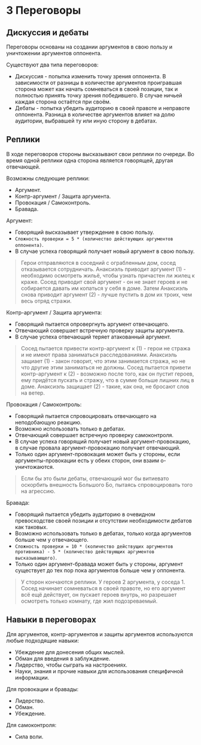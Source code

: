 # 3 Переговоры

## Дискуссия и дебаты

Переговоры основаны на создании аргументов в свою пользу и уничтожении аргументов оппонента.

Существуют два типа переговоров:
- Дискуссия - попытка изменить точку зрения оппонента.
  В зависимости от разницы в количестве аргументов проигравшая сторона может как начать сомневаться в своей позиции,
  так и полностью принять точку зрения победившего.
  В случае ничьей каждая сторона остаётся при своём.
- Дебаты - попытка убедить аудиторию в своей правоте и неправоте оппонента.
  Разница в количестве аргументов влияет на долю аудитории, выбравшей ту или иную сторону в дебатах.

## Реплики

В ходе переговоров стороны высказывают свои реплики по очереди.
Во время одной реплики одна сторона является говорящей, другая отвечающей.

Возможны следующие реплики:
- Аргумент.
- Контр-аргумент / Защита аргумента.
- Провокация / Самоконтроль.
- Бравада.

Аргумент:
- Говорящий высказывает утверждение в свою пользу.
- `Сложность проверки = 5 * (количество действующих аргументов оппонента)`.
- В случае успеха говорящий получает новый аргумент в свою пользу.

>Герои отправляются в соседний с ограбленным дом, сосед отказывается сотрудничать.
>Анаксиэль приводит аргумент (1) - необходимо осмотреть жильё, чтобы узнать причастен ли жилец к краже.
>Сосед приводит свой аргумент - он не знает героев и не собирается давать им копаться у себя в доме.
>Затем Анаксиэль снова приводит аргумент (2) - лучше пустить в дом их троих, чем весь отряд стражи.

Контр-аргумент / Защита аргумента:
- Говорящий пытается опровергнуть аргумент отвечающего.
- Отвечающий совершает встречную проверку защиты аргумента.
- В случае успеха отвечающий теряет атакованный аргумент.

>Сосед пытается привести контр-аргумент к (1) - герои не стража и не имеют права заниматься расследованиями.
>Анаксиэль защиает (1) - закон говорит, что этим занимается стража, но не что другие этим заниматься не должны.
>Сосед пытается привети контр-аргумент к (2) - возможно после того, как он пустит героев, ему придётся пускать и стражу,
>что в сумме больше лишних лиц в доме.
>Анаксиэль защищает (2) - такие, как она, не бросают слов на ветер.

Провокация / Самоконтроль:
- Говорящий пытается спровоцировать отвечающего на неподобающую реакцию.
- Возможно использовать только в дебатах.
- Отвечающий совершает встречную проверку самоконтроля.
- В случае успеха говорящий получает новый аргумент-провокацию, в случае провала аргумент-провокацию получает отвечающий.
- Только один аргумент-провокация может быть у стороны, если аргументы-провокации есть у обеих сторон, они взаим    о-уничтожаются.

>Если бы это были дебаты, отвечающий мог бы витиевато оскорбить внешность Большого Бо,
>пытаясь спровоцировать того на агрессию.

Бравада:
- Говорящий пытается убедить аудиторию в очевидном превосходстве своей позиции и отсутствии необходимости дебатов как таковых.
- Возможно использовать только в дебатах, только когда аргументов больше чем у отвечающего.
- `Сложность проверки = 10 * (количество действущих аргументов противника) - 5 * (количество действующих аргументов высказывающего)`.
- Только один аргумент-бравада может быть у стороны, аргумент существует до тех пор пока аргументов больше чем у оппонента.

>У сторон кончаются реплики. У героев 2 аргумента, у соседа 1.
>Сосед начинает сомневаться в своей правоте, но его аргумент всё ещё действует,
>он пускает героев внутрь, но разрешает осмотреть только комнату, где жил подозреваемый.

## Навыки в переговорах

Для аргументов, контр-аргументов и защиты аргументов используются любые подходящие навыки:
- Убеждение для донесения общих мыслей.
- Обман для введения в заблуждение.
- Лидерство, чтобы сыграть на настроениях.
- Науки, знания и прочие навыки для использования специфичной информации.

Для провокации и бравады:
- Лидерство.
- Обман.
- Убеждение.

Для самоконтроля:
- Сила воли.